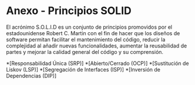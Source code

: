 # Anexo - Principios SOLID

El acrónimo S.O.L.I.D es un conjunto de principios promovidos por el estadounidense Robert C. Martin con el fin de hacer que los diseños de software permitan facilitar el mantenimiento del código, reducir la complejidad al añadir nuevas funcionalidades, aumentar la reusabilidad de partes y mejorar la calidad general del código y su comprensión.

  *[Responsabilidad Única (SRP)] 
  *[Abierto/Cerrado (OCP)]
  *[Sustitución de Liskov (LSP)]
  *[Segregación de Interfaces (ISP)]
  *[Inversión de Dependencias (DIP)]
